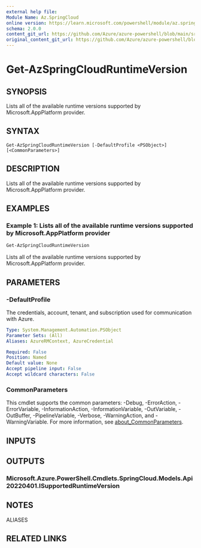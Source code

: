 ```yaml
---
external help file: 
Module Name: Az.SpringCloud
online version: https://learn.microsoft.com/powershell/module/az.springcloud/get-azspringcloudruntimeversion
schema: 2.0.0
content_git_url: https://github.com/Azure/azure-powershell/blob/main/src/SpringCloud/SpringCloud/help/Get-AzSpringCloudRuntimeVersion.md
original_content_git_url: https://github.com/Azure/azure-powershell/blob/main/src/SpringCloud/SpringCloud/help/Get-AzSpringCloudRuntimeVersion.md
---
```


# Get-AzSpringCloudRuntimeVersion

## SYNOPSIS
Lists all of the available runtime versions supported by Microsoft.AppPlatform provider.

## SYNTAX

```
Get-AzSpringCloudRuntimeVersion [-DefaultProfile <PSObject>] [<CommonParameters>]
```

## DESCRIPTION
Lists all of the available runtime versions supported by Microsoft.AppPlatform provider.

## EXAMPLES

### Example 1: Lists all of the available runtime versions supported by Microsoft.AppPlatform provider
```powershell
Get-AzSpringCloudRuntimeVersion
```

Lists all of the available runtime versions supported by Microsoft.AppPlatform provider.

## PARAMETERS

### -DefaultProfile
The credentials, account, tenant, and subscription used for communication with Azure.

```yaml
Type: System.Management.Automation.PSObject
Parameter Sets: (All)
Aliases: AzureRMContext, AzureCredential

Required: False
Position: Named
Default value: None
Accept pipeline input: False
Accept wildcard characters: False
```

### CommonParameters
This cmdlet supports the common parameters: -Debug, -ErrorAction, -ErrorVariable, -InformationAction, -InformationVariable, -OutVariable, -OutBuffer, -PipelineVariable, -Verbose, -WarningAction, and -WarningVariable. For more information, see [about_CommonParameters](http://go.microsoft.com/fwlink/?LinkID=113216).

## INPUTS

## OUTPUTS

### Microsoft.Azure.PowerShell.Cmdlets.SpringCloud.Models.Api20220401.ISupportedRuntimeVersion

## NOTES

ALIASES

## RELATED LINKS


